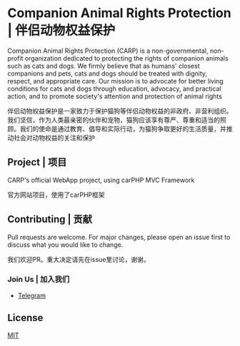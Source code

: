 # Companion Animal Rights Protection | 伴侣动物权益保护

Companion Animal Rights Protection (CARP) is a non-governmental, non-profit organization dedicated to protecting the rights of companion animals such as cats and dogs. We firmly believe that as humans' closest companions and pets, cats and dogs should be treated with dignity, respect, and appropriate care. Our mission is to advocate for better living conditions for cats and dogs through education, advocacy, and practical action, and to promote society's attention and protection of animal rights

伴侣动物权益保护是一家致力于保护猫狗等伴侣动物权益的非政府、非营利组织。我们坚信，作为人类最亲密的伙伴和宠物，猫狗应该享有尊严、尊重和适当的照顾。我们的使命是通过教育、倡导和实际行动，为猫狗争取更好的生活质量，并推动社会对动物权益的关注和保护

## Project | 项目

CARP's official WebApp project, using carPHP MVC Framework

官方网站项目，使用了carPHP框架

## Contributing | 贡献

Pull requests are welcome. For major changes, please open an issue first
to discuss what you would like to change.

我们欢迎PR。重大决定请先在issue里讨论，谢谢。

### Join Us | 加入我们
* [Telegram](https://t.me/carporg)

## License

[MIT](https://choosealicense.com/licenses/mit/)
